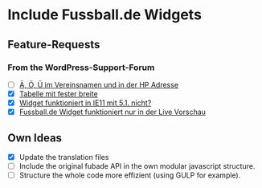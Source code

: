 # Include Fussball.de Widgets

## Feature-Requests

### From the WordPress-Support-Forum

- [ ] [Ä, Ö, Ü im Vereinsnamen und in der HP Adresse](https://wordpress.org/support/topic/a-o-u-im-vereinsnamen-und-in-der-hp-adresse/)
- [x] [Tabelle mit fester breite](https://wordpress.org/support/topic/tabelle-mit-fester-breite/)
- [x] [Widget funktioniert in IE11 mit 5.1. nicht?](https://wordpress.org/support/topic/widget-funktioniert-in-ie11-mit-5-1-nicht/)
- [x] [Fussball.de Widget funktioniert nur in der Live Vorschau](https://wordpress.org/support/topic/fussball-de-widget-funktioniert-nur-in-der-live-vorschau/)

## Own Ideas

- [x] Update the translation files
- [ ] Include the original fubade API in the own modular javascript structure.
- [ ] Structure the whole code more effizient (using GULP for example).
